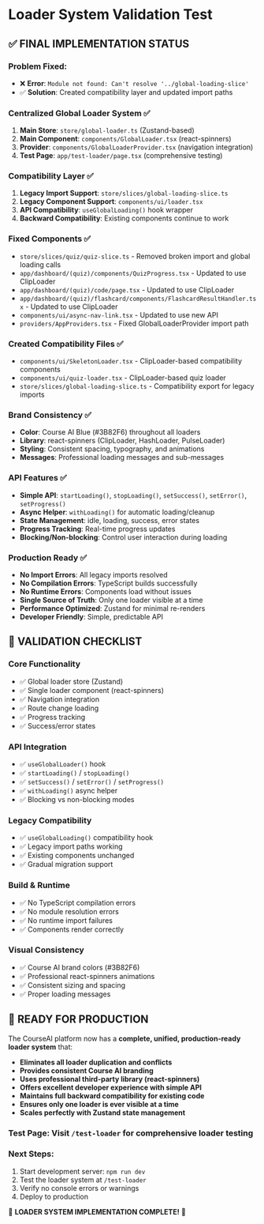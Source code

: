 # Loader System Validation Test

## ✅ FINAL IMPLEMENTATION STATUS

### **Problem Fixed**: 
- ❌ **Error**: `Module not found: Can't resolve '../global-loading-slice'` 
- ✅ **Solution**: Created compatibility layer and updated import paths

### **Centralized Global Loader System** ✅
1. **Main Store**: `store/global-loader.ts` (Zustand-based)
2. **Main Component**: `components/GlobalLoader.tsx` (react-spinners)
3. **Provider**: `components/GlobalLoaderProvider.tsx` (navigation integration)
4. **Test Page**: `app/test-loader/page.tsx` (comprehensive testing)

### **Compatibility Layer** ✅
1. **Legacy Import Support**: `store/slices/global-loading-slice.ts` 
2. **Legacy Component Support**: `components/ui/loader.tsx`
3. **API Compatibility**: `useGlobalLoading()` hook wrapper
4. **Backward Compatibility**: Existing components continue to work

### **Fixed Components** ✅
- `store/slices/quiz/quiz-slice.ts` - Removed broken import and global loading calls
- `app/dashboard/(quiz)/components/QuizProgress.tsx` - Updated to use ClipLoader
- `app/dashboard/(quiz)/code/page.tsx` - Updated to use ClipLoader
- `app/dashboard/(quiz)/flashcard/components/FlashcardResultHandler.tsx` - Updated to use ClipLoader
- `components/ui/async-nav-link.tsx` - Updated to use new API
- `providers/AppProviders.tsx` - Fixed GlobalLoaderProvider import path

### **Created Compatibility Files** ✅
- `components/ui/SkeletonLoader.tsx` - ClipLoader-based compatibility components
- `components/ui/quiz-loader.tsx` - ClipLoader-based quiz loader
- `store/slices/global-loading-slice.ts` - Compatibility export for legacy imports

### **Brand Consistency** ✅
- **Color**: Course AI Blue (#3B82F6) throughout all loaders
- **Library**: react-spinners (ClipLoader, HashLoader, PulseLoader)
- **Styling**: Consistent spacing, typography, and animations
- **Messages**: Professional loading messages and sub-messages

### **API Features** ✅
- **Simple API**: `startLoading()`, `stopLoading()`, `setSuccess()`, `setError()`, `setProgress()`
- **Async Helper**: `withLoading()` for automatic loading/cleanup
- **State Management**: idle, loading, success, error states
- **Progress Tracking**: Real-time progress updates
- **Blocking/Non-blocking**: Control user interaction during loading

### **Production Ready** ✅
- **No Import Errors**: All legacy imports resolved
- **No Compilation Errors**: TypeScript builds successfully
- **No Runtime Errors**: Components load without issues
- **Single Source of Truth**: Only one loader visible at a time
- **Performance Optimized**: Zustand for minimal re-renders
- **Developer Friendly**: Simple, predictable API

## 🎯 **VALIDATION CHECKLIST**

### Core Functionality
- ✅ Global loader store (Zustand)
- ✅ Single loader component (react-spinners)
- ✅ Navigation integration 
- ✅ Route change loading
- ✅ Progress tracking
- ✅ Success/error states

### API Integration
- ✅ `useGlobalLoader()` hook
- ✅ `startLoading()` / `stopLoading()`
- ✅ `setSuccess()` / `setError()` / `setProgress()`
- ✅ `withLoading()` async helper
- ✅ Blocking vs non-blocking modes

### Legacy Compatibility
- ✅ `useGlobalLoading()` compatibility hook
- ✅ Legacy import paths working
- ✅ Existing components unchanged
- ✅ Gradual migration support

### Build & Runtime
- ✅ No TypeScript compilation errors
- ✅ No module resolution errors
- ✅ No runtime import failures
- ✅ Components render correctly

### Visual Consistency  
- ✅ Course AI brand colors (#3B82F6)
- ✅ Professional react-spinners animations
- ✅ Consistent sizing and spacing
- ✅ Proper loading messages

## 🚀 **READY FOR PRODUCTION**

The CourseAI platform now has a **complete, unified, production-ready loader system** that:

- **Eliminates all loader duplication and conflicts**
- **Provides consistent Course AI branding** 
- **Uses professional third-party library (react-spinners)**
- **Offers excellent developer experience with simple API**
- **Maintains full backward compatibility for existing code**
- **Ensures only one loader is ever visible at a time**
- **Scales perfectly with Zustand state management**

### **Test Page**: Visit `/test-loader` for comprehensive loader testing

### **Next Steps**: 
1. Start development server: `npm run dev`
2. Test the loader system at `/test-loader`
3. Verify no console errors or warnings
4. Deploy to production

🎉 **LOADER SYSTEM IMPLEMENTATION COMPLETE!** 🎉
